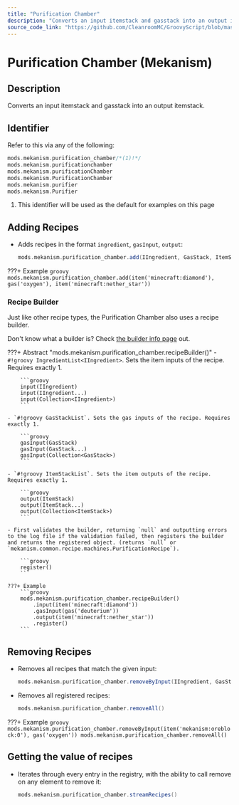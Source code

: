 ```yaml
---
title: "Purification Chamber"
description: "Converts an input itemstack and gasstack into an output itemstack."
source_code_link: "https://github.com/CleanroomMC/GroovyScript/blob/master/src/main/java/com/cleanroommc/groovyscript/compat/mods/mekanism/PurificationChamber.java"
---
```


# Purification Chamber (Mekanism)

## Description

Converts an input itemstack and gasstack into an output itemstack.

## Identifier

Refer to this via any of the following:

```groovy hl_lines="1"
mods.mekanism.purification_chamber/*(1)!*/
mods.mekanism.purificationchamber
mods.mekanism.purificationChamber
mods.mekanism.PurificationChamber
mods.mekanism.purifier
mods.mekanism.Purifier
```

1. This identifier will be used as the default for examples on this page

## Adding Recipes

- Adds recipes in the format `ingredient`, `gasInput`, `output`:

    ```groovy
    mods.mekanism.purification_chamber.add(IIngredient, GasStack, ItemStack)
    ```

???+ Example
    ```groovy
    mods.mekanism.purification_chamber.add(item('minecraft:diamond'), gas('oxygen'), item('minecraft:nether_star'))
    ```

### Recipe Builder

Just like other recipe types, the Purification Chamber also uses a recipe builder.

Don't know what a builder is? Check [the builder info page](../../../groovy/builder.md) out.

???+ Abstract "mods.mekanism.purification_chamber.recipeBuilder()"
    - `#!groovy IngredientList<IIngredient>`. Sets the item inputs of the recipe. Requires exactly 1.

        ```groovy
        input(IIngredient)
        input(IIngredient...)
        input(Collection<IIngredient>)
        ```

    - `#!groovy GasStackList`. Sets the gas inputs of the recipe. Requires exactly 1.

        ```groovy
        gasInput(GasStack)
        gasInput(GasStack...)
        gasInput(Collection<GasStack>)
        ```

    - `#!groovy ItemStackList`. Sets the item outputs of the recipe. Requires exactly 1.

        ```groovy
        output(ItemStack)
        output(ItemStack...)
        output(Collection<ItemStack>)
        ```

    - First validates the builder, returning `null` and outputting errors to the log file if the validation failed, then registers the builder and returns the registered object. (returns `null` or `mekanism.common.recipe.machines.PurificationRecipe`).

        ```groovy
        register()
        ```

    ???+ Example
        ```groovy
        mods.mekanism.purification_chamber.recipeBuilder()
            .input(item('minecraft:diamond'))
            .gasInput(gas('deuterium'))
            .output(item('minecraft:nether_star'))
            .register()
        ```



## Removing Recipes

- Removes all recipes that match the given input:

    ```groovy
    mods.mekanism.purification_chamber.removeByInput(IIngredient, GasStack)
    ```

- Removes all registered recipes:

    ```groovy
    mods.mekanism.purification_chamber.removeAll()
    ```

???+ Example
    ```groovy
    mods.mekanism.purification_chamber.removeByInput(item('mekanism:oreblock:0'), gas('oxygen'))
    mods.mekanism.purification_chamber.removeAll()
    ```

## Getting the value of recipes

- Iterates through every entry in the registry, with the ability to call remove on any element to remove it:

    ```groovy
    mods.mekanism.purification_chamber.streamRecipes()
    ```
